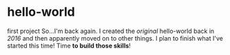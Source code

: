 # hello-world
first project
So...I'm back again. I created the _original_ hello-world back in _2016_ and then apparently moved on to other things. I plan to finish what I've started this time! Time **to build those skills**!

